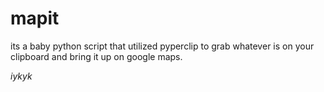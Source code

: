 # mapit
its a baby python script that utilized pyperclip to grab whatever is on your clipboard and bring it up on google maps. 

*iykyk*
